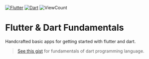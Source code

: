 [![Flutter](https://img.shields.io/badge/Flutter-02569B?style=for-the-badge&logo=flutter)](https://flutter.dev/)
[![Dart](https://img.shields.io/badge/Dart-0175C2?style=for-the-badge&logo=dart)](https://dart.dev/)
![ViewCount](https://views.whatilearened.today/views/github/sourhub226/flutter-basics.svg)

# Flutter & Dart Fundamentals
Handcrafted basic apps for getting started with flutter and dart.

<!-- | [app](https://dart.dev/)  | [app](https://dart.dev/) | [app](https://dart.dev/)  |
|:-:|:-:|:-:|
| <img src="https://picsum.photos/900/1600" width=300>  | <img src="https://picsum.photos/900/1600" width=300>  | <img src="https://picsum.photos/900/1600" width=300>  |
| [app](https://dart.dev/)  | [app](https://dart.dev/) | [app](https://dart.dev/)  |
| <img src="https://picsum.photos/900/1600" width=300>  | <img src="https://picsum.photos/900/1600" width=300>  | <img src="https://picsum.photos/900/1600" width=300>  | -->


> [See this gist](https://gist.github.com/sourhub226/cc9538ec0a4818b454ce7b4459bce524) for fundamentals of dart programming language.
